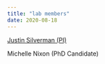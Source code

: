 ```yaml
---
title: "lab members"
date: 2020-08-18
---
```


[Justin Silverman (PI)](http://justin-silverman.com)

Michelle Nixon (PhD Candidate)

